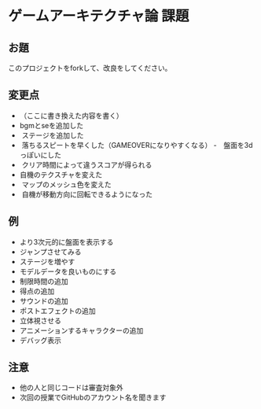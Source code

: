 # ゲームアーキテクチャ論 課題

## お題

このプロジェクトをforkして、改良をしてください。

## 変更点

- （ここに書き換えた内容を書く）
-  bgmとseを追加した
-  ステージを追加した
-  落ちるスピートを早くした（GAMEOVERになりやすくなる）
-　盤面を3dっぽいにした
-  クリア時間によって違うスコアが得られる
-  自機のテクスチャを変えた
-  マップのメッシュ色を変えた
-  自機が移動方向に回転できるようになった

## 例

- より3次元的に盤面を表示する
- ジャンプさせてみる
- ステージを増やす
- モデルデータを良いものにする
- 制限時間の追加
- 得点の追加
- サウンドの追加
- ポストエフェクトの追加
- 立体視させる
- アニメーションするキャラクターの追加
- デバッグ表示

## 注意

- 他の人と同じコードは審査対象外
- 次回の授業でGitHubのアカウント名を聞きます
